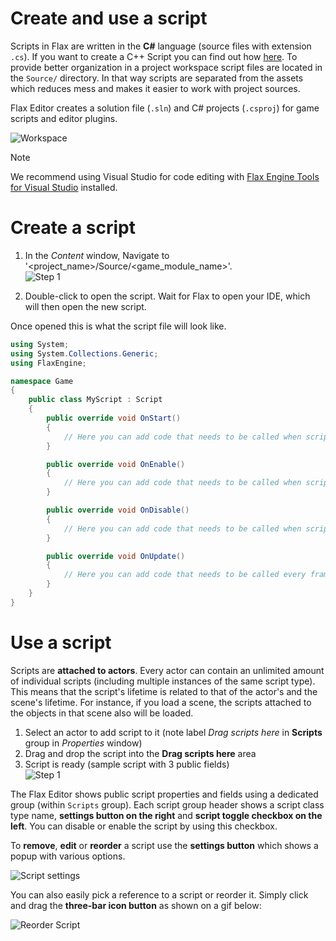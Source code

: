 # Create and use a script

Scripts in Flax are written in the **C#** language (source files with extension `.cs`).
If you want to create a C++ Script you can find out how [here](cpp/index.md).
To provide better organization in a project workspace script files are located in the `Source/` directory.
In that way scripts are separated from the assets which reduces mess and makes it easier to work with project sources.

Flax Editor creates a solution file (`.sln`) and C# projects (`.csproj`) for game scripts and editor plugins.

![Workspace](media/scripts-workspace.jpg)

> [!Note]
> We recommend using Visual Studio for code editing with [Flax Engine Tools for Visual Studio](https://marketplace.visualstudio.com/items?itemName=Flax.FlaxVS) installed.

# Create a script

1. In the *Content* window, Navigate to '&lt;project_name&gt;/Source/&lt;game_module_name&gt;'.
	<br>![Step 1](media/new-script.gif)
	
2. Double-click to open the script. Wait for Flax to open your IDE, which will then open the new script.

Once opened this is what the script file will look like.
```cs
using System;
using System.Collections.Generic;
using FlaxEngine;

namespace Game
{
    public class MyScript : Script
    {
        public override void OnStart()
        {
            // Here you can add code that needs to be called when script is created, just before the first game update
        }

        public override void OnEnable()
        {
            // Here you can add code that needs to be called when script is enabled (eg. register for events)
        }

        public override void OnDisable()
        {
            // Here you can add code that needs to be called when script is disabled (eg. unregister from events)
        }

        public override void OnUpdate()
        {
            // Here you can add code that needs to be called every frame
        }
    }
}
```

# Use a script

Scripts are **attached to actors**. Every actor can contain an unlimited amount of individual scripts (including multiple instances of the same script type). This means that the script's lifetime is related to that of the actor's and the scene's lifetime. For instance, if you load a scene, the scripts attached to the objects in that scene also will be loaded.

1. Select an actor to add script to it (note label *Drag scripts here* in **Scripts** group in *Properties* window)
2. Drag and drop the script into the **Drag scripts here** area
3. Script is ready (sample script with 3 public fields)
   <br>![Step 1](media/attach-script.gif)

The Flax Editor shows public script properties and fields using a dedicated group (within `Scripts` group). Each script group header shows a script class type name, **settings button on the right** and **script toggle checkbox on the left**. You can disable or enable the script by using this checkbox.

To **remove**, **edit** or **reorder** a script use the **settings button** which shows a popup with various options.

![Script settings](media/script-settings.png)

You can also easily pick a reference to a script or reorder it. Simply click and drag the **three-bar icon button** as shown on a gif below:

![Reorder Script](media/script-reorder-with-drag.gif)

